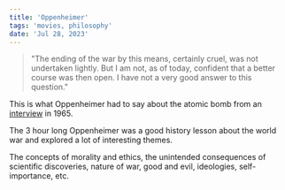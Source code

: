 ```yaml
---
title: 'Oppenheimer'
tags: 'movies, philosophy'
date: 'Jul 28, 2023'
---
```


> "The ending of the war by this means, certainly cruel, was not undertaken lightly. But I am not, as of today, confident that a better course was then open. I have not a very good answer to this question."

This is what Oppenheimer had to say about the atomic bomb from an [interview](https://www.youtube.com/watch?v=AdtLxlttrHg) in 1965.

The 3 hour long Oppenheimer was a good history lesson about the world war and explored a lot of interesting themes.

The concepts of morality and ethics, the unintended consequences of scientific discoveries, nature of war, good and evil, ideologies, self-importance, etc.
